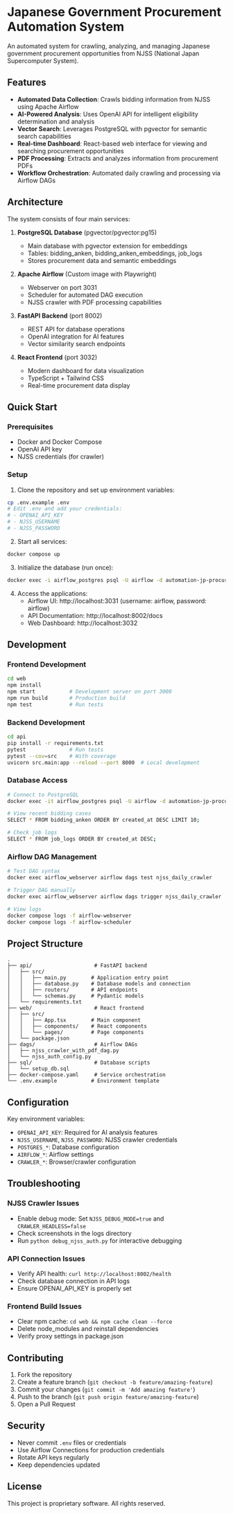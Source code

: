 # Japanese Government Procurement Automation System

An automated system for crawling, analyzing, and managing Japanese government procurement opportunities from NJSS (National Japan Supercomputer System).

## Features

- **Automated Data Collection**: Crawls bidding information from NJSS using Apache Airflow
- **AI-Powered Analysis**: Uses OpenAI API for intelligent eligibility determination and analysis
- **Vector Search**: Leverages PostgreSQL with pgvector for semantic search capabilities
- **Real-time Dashboard**: React-based web interface for viewing and searching procurement opportunities
- **PDF Processing**: Extracts and analyzes information from procurement PDFs
- **Workflow Orchestration**: Automated daily crawling and processing via Airflow DAGs

## Architecture

The system consists of four main services:

1. **PostgreSQL Database** (pgvector/pgvector:pg15)
   - Main database with pgvector extension for embeddings
   - Tables: bidding_anken, bidding_anken_embeddings, job_logs
   - Stores procurement data and semantic embeddings

2. **Apache Airflow** (Custom image with Playwright)
   - Webserver on port 3031
   - Scheduler for automated DAG execution
   - NJSS crawler with PDF processing capabilities

3. **FastAPI Backend** (port 8002)
   - REST API for database operations
   - OpenAI integration for AI features
   - Vector similarity search endpoints

4. **React Frontend** (port 3032)
   - Modern dashboard for data visualization
   - TypeScript + Tailwind CSS
   - Real-time procurement data display

## Quick Start

### Prerequisites

- Docker and Docker Compose
- OpenAI API key
- NJSS credentials (for crawler)

### Setup

1. Clone the repository and set up environment variables:
```bash
cp .env.example .env
# Edit .env and add your credentials:
# - OPENAI_API_KEY
# - NJSS_USERNAME
# - NJSS_PASSWORD
```

2. Start all services:
```bash
docker compose up
```

3. Initialize the database (run once):
```bash
docker exec -i airflow_postgres psql -U airflow -d automation-jp-procurement < sql/setup_db.sql
```

4. Access the applications:
   - Airflow UI: http://localhost:3031 (username: airflow, password: airflow)
   - API Documentation: http://localhost:8002/docs
   - Web Dashboard: http://localhost:3032

## Development

### Frontend Development
```bash
cd web
npm install
npm start           # Development server on port 3000
npm run build       # Production build
npm test            # Run tests
```

### Backend Development
```bash
cd api
pip install -r requirements.txt
pytest              # Run tests
pytest --cov=src    # With coverage
uvicorn src.main:app --reload --port 8000  # Local development
```

### Database Access
```bash
# Connect to PostgreSQL
docker exec -it airflow_postgres psql -U airflow -d automation-jp-procurement

# View recent bidding cases
SELECT * FROM bidding_anken ORDER BY created_at DESC LIMIT 10;

# Check job logs
SELECT * FROM job_logs ORDER BY created_at DESC;
```

### Airflow DAG Management
```bash
# Test DAG syntax
docker exec airflow_webserver airflow dags test njss_daily_crawler

# Trigger DAG manually
docker exec airflow_webserver airflow dags trigger njss_daily_crawler

# View logs
docker compose logs -f airflow-webserver
docker compose logs -f airflow-scheduler
```

## Project Structure

```
.
├── api/                    # FastAPI backend
│   ├── src/
│   │   ├── main.py        # Application entry point
│   │   ├── database.py    # Database models and connection
│   │   ├── routers/       # API endpoints
│   │   └── schemas.py     # Pydantic models
│   └── requirements.txt
├── web/                    # React frontend
│   ├── src/
│   │   ├── App.tsx        # Main component
│   │   ├── components/    # React components
│   │   └── pages/         # Page components
│   └── package.json
├── dags/                   # Airflow DAGs
│   ├── njss_crawler_with_pdf_dag.py
│   └── njss_auth_config.py
├── sql/                    # Database scripts
│   └── setup_db.sql
├── docker-compose.yaml     # Service orchestration
└── .env.example           # Environment template
```

## Configuration

Key environment variables:

- `OPENAI_API_KEY`: Required for AI analysis features
- `NJSS_USERNAME`, `NJSS_PASSWORD`: NJSS crawler credentials
- `POSTGRES_*`: Database configuration
- `AIRFLOW_*`: Airflow settings
- `CRAWLER_*`: Browser/crawler configuration

## Troubleshooting

### NJSS Crawler Issues
- Enable debug mode: Set `NJSS_DEBUG_MODE=true` and `CRAWLER_HEADLESS=false`
- Check screenshots in the logs directory
- Run `python debug_njss_auth.py` for interactive debugging

### API Connection Issues
- Verify API health: `curl http://localhost:8002/health`
- Check database connection in API logs
- Ensure OPENAI_API_KEY is properly set

### Frontend Build Issues
- Clear npm cache: `cd web && npm cache clean --force`
- Delete node_modules and reinstall dependencies
- Verify proxy settings in package.json

## Contributing

1. Fork the repository
2. Create a feature branch (`git checkout -b feature/amazing-feature`)
3. Commit your changes (`git commit -m 'Add amazing feature'`)
4. Push to the branch (`git push origin feature/amazing-feature`)
5. Open a Pull Request

## Security

- Never commit `.env` files or credentials
- Use Airflow Connections for production credentials
- Rotate API keys regularly
- Keep dependencies updated

## License

This project is proprietary software. All rights reserved.
